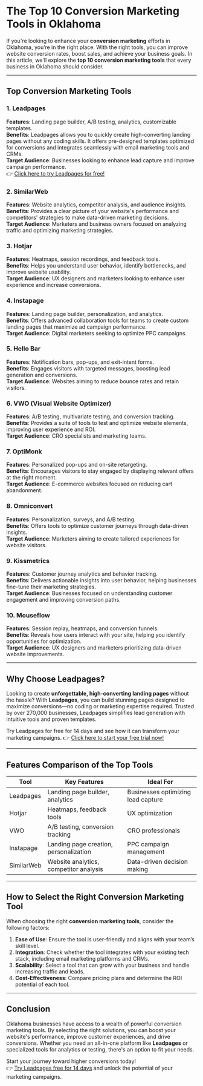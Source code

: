 # The Top 10 Conversion Marketing Tools in Oklahoma

If you're looking to enhance your **conversion marketing** efforts in Oklahoma, you’re in the right place. With the right tools, you can improve website conversion rates, boost sales, and achieve your business goals. In this article, we'll explore the **top 10 conversion marketing tools** that every business in Oklahoma should consider.

---

## Top Conversion Marketing Tools

### 1. Leadpages
**Features**: Landing page builder, A/B testing, analytics, customizable templates.  
**Benefits**: Leadpages allows you to quickly create high-converting landing pages without any coding skills. It offers pre-designed templates optimized for conversions and integrates seamlessly with email marketing tools and CRMs.  
**Target Audience**: Businesses looking to enhance lead capture and improve campaign performance.  
👉 [Click here to try Leadpages for free!](https://bit.ly/LEadPages)

### 2. SimilarWeb
**Features**: Website analytics, competitor analysis, and audience insights.  
**Benefits**: Provides a clear picture of your website's performance and competitors' strategies to make data-driven marketing decisions.  
**Target Audience**: Marketers and business owners focused on analyzing traffic and optimizing marketing strategies.

### 3. Hotjar
**Features**: Heatmaps, session recordings, and feedback tools.  
**Benefits**: Helps you understand user behavior, identify bottlenecks, and improve website usability.  
**Target Audience**: UX designers and marketers looking to enhance user experience and increase conversions.

### 4. Instapage
**Features**: Landing page builder, personalization, and analytics.  
**Benefits**: Offers advanced collaboration tools for teams to create custom landing pages that maximize ad campaign performance.  
**Target Audience**: Digital marketers seeking to optimize PPC campaigns.

### 5. Hello Bar
**Features**: Notification bars, pop-ups, and exit-intent forms.  
**Benefits**: Engages visitors with targeted messages, boosting lead generation and conversions.  
**Target Audience**: Websites aiming to reduce bounce rates and retain visitors.

### 6. VWO (Visual Website Optimizer)
**Features**: A/B testing, multivariate testing, and conversion tracking.  
**Benefits**: Provides a suite of tools to test and optimize website elements, improving user experience and ROI.  
**Target Audience**: CRO specialists and marketing teams.

### 7. OptiMonk
**Features**: Personalized pop-ups and on-site retargeting.  
**Benefits**: Encourages visitors to stay engaged by displaying relevant offers at the right moment.  
**Target Audience**: E-commerce websites focused on reducing cart abandonment.

### 8. Omniconvert
**Features**: Personalization, surveys, and A/B testing.  
**Benefits**: Offers tools to optimize customer journeys through data-driven insights.  
**Target Audience**: Marketers aiming to create tailored experiences for website visitors.

### 9. Kissmetrics
**Features**: Customer journey analytics and behavior tracking.  
**Benefits**: Delivers actionable insights into user behavior, helping businesses fine-tune their marketing strategies.  
**Target Audience**: Businesses focused on understanding customer engagement and improving conversion paths.

### 10. Mouseflow
**Features**: Session replay, heatmaps, and conversion funnels.  
**Benefits**: Reveals how users interact with your site, helping you identify opportunities for optimization.  
**Target Audience**: UX designers and marketers prioritizing data-driven website improvements.

---

## Why Choose Leadpages?

Looking to create **unforgettable, high-converting landing pages** without the hassle? With **Leadpages**, you can build stunning pages designed to maximize conversions—no coding or marketing expertise required. Trusted by over 270,000 businesses, Leadpages simplifies lead generation with intuitive tools and proven templates.  

Try Leadpages for free for 14 days and see how it can transform your marketing campaigns. 👉 [Click here to start your free trial now!](https://bit.ly/LEadPages)

---

## Features Comparison of the Top Tools

| **Tool**          | **Key Features**                        | **Ideal For**                      |
|--------------------|------------------------------------------|-------------------------------------|
| Leadpages          | Landing page builder, analytics         | Businesses optimizing lead capture |
| Hotjar             | Heatmaps, feedback tools                | UX optimization                    |
| VWO                | A/B testing, conversion tracking        | CRO professionals                  |
| Instapage          | Landing page creation, personalization  | PPC campaign management            |
| SimilarWeb         | Website analytics, competitor analysis  | Data-driven decision making        |

---

## How to Select the Right Conversion Marketing Tool

When choosing the right **conversion marketing tools**, consider the following factors:

1. **Ease of Use**: Ensure the tool is user-friendly and aligns with your team’s skill level.
2. **Integration**: Check whether the tool integrates with your existing tech stack, including email marketing platforms and CRMs.
3. **Scalability**: Select a tool that can grow with your business and handle increasing traffic and leads.
4. **Cost-Effectiveness**: Compare pricing plans and determine the ROI potential of each tool.

---

## Conclusion

Oklahoma businesses have access to a wealth of powerful conversion marketing tools. By selecting the right solutions, you can boost your website's performance, improve customer experiences, and drive conversions. Whether you need an all-in-one platform like **Leadpages** or specialized tools for analytics or testing, there's an option to fit your needs.

Start your journey toward higher conversions today!  
👉 [Try Leadpages free for 14 days](https://bit.ly/LEadPages) and unlock the potential of your marketing campaigns.
